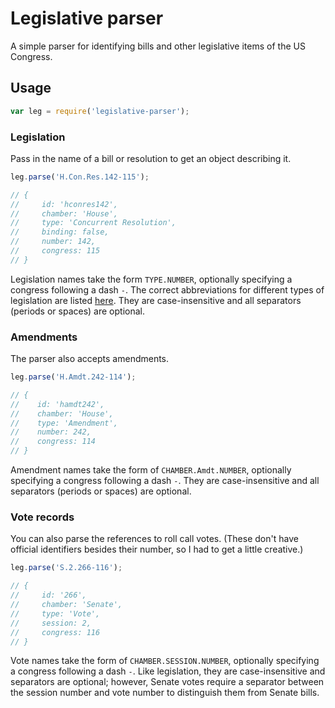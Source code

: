 # Legislative parser

A simple parser for identifying bills and other legislative items of the US Congress.

## Usage

```javascript
var leg = require('legislative-parser');
```

### Legislation

Pass in the name of a bill or resolution to get an object describing it.

```javascript
leg.parse('H.Con.Res.142-115');

// {
//     id: 'hconres142',
//     chamber: 'House',
//     type: 'Concurrent Resolution',
//     binding: false,
//     number: 142,
//     congress: 115
// }
```

Legislation names take the form `TYPE.NUMBER`, optionally specifying a congress following a dash `-`. The correct abbreviations for different types of legislation are listed [here](https://www.govinfo.gov/help/bills#types). They are case-insensitive and all separators (periods or spaces) are optional.

### Amendments

The parser also accepts amendments.

```javascript
leg.parse('H.Amdt.242-114');

// {
//    id: 'hamdt242',
//    chamber: 'House',
//    type: 'Amendment',
//    number: 242,
//    congress: 114
// }
```

Amendment names take the form of `CHAMBER.Amdt.NUMBER`, optionally specifying a congress following a dash `-`. They are case-insensitive and all separators (periods or spaces) are optional.

### Vote records

You can also parse the references to roll call votes. (These don't have official identifiers besides their number, so I had to get a little creative.)

```javascript
leg.parse('S.2.266-116');

// {
//     id: '266',
//     chamber: 'Senate',
//     type: 'Vote',
//     session: 2,
//     congress: 116
// }
```

Vote names take the form of `CHAMBER.SESSION.NUMBER`, optionally specifying a congress following a dash `-`. Like legislation, they are case-insensitive and separators are optional; however, Senate votes require a separator between the session number and vote number to distinguish them from Senate bills.
